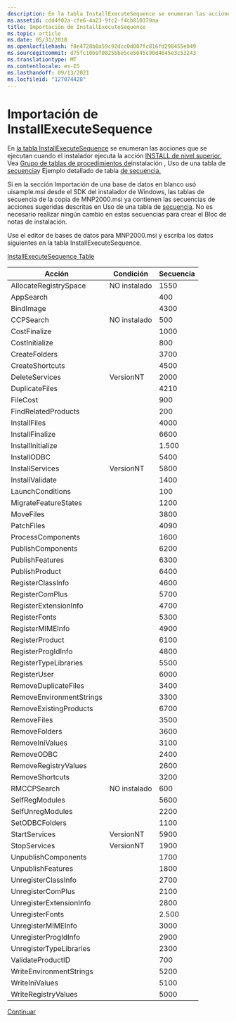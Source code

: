 ```yaml
---
description: En la tabla InstallExecuteSequence se enumeran las acciones que se ejecutan cuando el instalador ejecuta la acción INSTALL de nivel superior. Vea Grupo de tablas de procedimientos de instalación, Uso de una tabla de secuencia y Ejemplo detallado de tabla de secuencia.
ms.assetid: cdd4f02a-cfe6-4a23-9fc2-f4cb810379aa
title: Importación de InstallExecuteSequence
ms.topic: article
ms.date: 05/31/2018
ms.openlocfilehash: f8e4728b0a59c92dcc0d007fc816fd298455e049
ms.sourcegitcommit: d75fc10b9f0825bbe5ce5045c90d4045e3c53243
ms.translationtype: MT
ms.contentlocale: es-ES
ms.lasthandoff: 09/13/2021
ms.locfileid: "127074428"
---
```

# <a name="importing-the-installexecutesequence"></a>Importación de InstallExecuteSequence

En [la tabla InstallExecuteSequence](installexecutesequence-table.md) se enumeran las acciones que se ejecutan cuando el instalador ejecuta la acción [INSTALL de nivel superior.](install-action.md) Vea [Grupo de tablas de procedimientos de](installation-procedure-tables-group.md)instalación , Uso de una tabla de [secuencia](using-a-sequence-table.md)y Ejemplo detallado de tabla [de secuencia.](sequence-table-detailed-example.md)

Si en [](importing-a-blank-database.md) la sección Importación de una base de datos en blanco usó uisample.msi desde el SDK del instalador de Windows, las tablas de secuencia de la copia de MNP2000.msi ya contienen las secuencias de acciones sugeridas descritas en Uso de una tabla de [secuencia](using-a-sequence-table.md). No es necesario realizar ningún cambio en estas secuencias para crear el Bloc de notas de instalación.

Use el editor de bases de datos para MNP2000.msi y escriba los datos siguientes en la tabla InstallExecuteSequence.

[InstallExecuteSequence Table](installexecutesequence-table.md)



| Acción                   | Condición     | Secuencia |
|--------------------------|---------------|----------|
| AllocateRegistrySpace    | NO instalado | 1550     |
| AppSearch                |               | 400      |
| BindImage                |               | 4300     |
| CCPSearch                | NO instalado | 500      |
| CostFinalize             |               | 1000     |
| CostInitialize           |               | 800      |
| CreateFolders            |               | 3700     |
| CreateShortcuts          |               | 4500     |
| DeleteServices           | VersionNT     | 2000     |
| DuplicateFiles           |               | 4210     |
| FileCost                 |               | 900      |
| FindRelatedProducts      |               | 200      |
| InstallFiles             |               | 4000     |
| InstallFinalize          |               | 6600     |
| InstallInitialize        |               | 1.500     |
| InstallODBC              |               | 5400     |
| InstallServices          | VersionNT     | 5800     |
| InstallValidate          |               | 1400     |
| LaunchConditions         |               | 100      |
| MigrateFeatureStates     |               | 1200     |
| MoveFiles                |               | 3800     |
| PatchFiles               |               | 4090     |
| ProcessComponents        |               | 1600     |
| PublishComponents        |               | 6200     |
| PublishFeatures          |               | 6300     |
| PublishProduct           |               | 6400     |
| RegisterClassInfo        |               | 4600     |
| RegisterComPlus          |               | 5700     |
| RegisterExtensionInfo    |               | 4700     |
| RegisterFonts            |               | 5300     |
| RegisterMIMEInfo         |               | 4900     |
| RegisterProduct          |               | 6100     |
| RegisterProgIdInfo       |               | 4800     |
| RegisterTypeLibraries    |               | 5500     |
| RegisterUser             |               | 6000     |
| RemoveDuplicateFiles     |               | 3400     |
| RemoveEnvironmentStrings |               | 3300     |
| RemoveExistingProducts   |               | 6700     |
| RemoveFiles              |               | 3500     |
| RemoveFolders            |               | 3600     |
| RemoveIniValues          |               | 3100     |
| RemoveODBC               |               | 2400     |
| RemoveRegistryValues     |               | 2600     |
| RemoveShortcuts          |               | 3200     |
| RMCCPSearch              | NO instalado | 600      |
| SelfRegModules           |               | 5600     |
| SelfUnregModules         |               | 2200     |
| SetODBCFolders           |               | 1100     |
| StartServices            | VersionNT     | 5900     |
| StopServices             | VersionNT     | 1900     |
| UnpublishComponents      |               | 1700     |
| UnpublishFeatures        |               | 1800     |
| UnregisterClassInfo      |               | 2700     |
| UnregisterComPlus        |               | 2100     |
| UnregisterExtensionInfo  |               | 2800     |
| UnregisterFonts          |               | 2.500     |
| UnregisterMIMEInfo       |               | 3000     |
| UnregisterProgIdInfo     |               | 2900     |
| UnregisterTypeLibraries  |               | 2300     |
| ValidateProductID        |               | 700      |
| WriteEnvironmentStrings  |               | 5200     |
| WriteIniValues           |               | 5100     |
| WriteRegistryValues      |               | 5000     |



 

[Continuar](importing-the-installuisequence.md)

 

 



